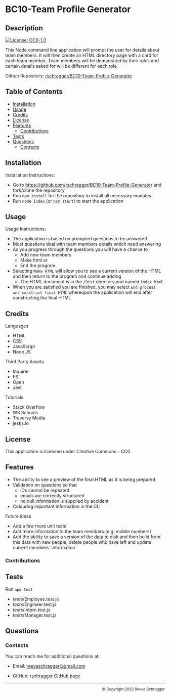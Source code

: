 # BC10-Team Profile Generator

  ## Description
  
  [![License: CC0-1.0](https://img.shields.io/badge/License-CC0_1.0-lightgrey.svg)](http://creativecommons.org/publicdomain/zero/1.0/)
  
  This Node command line application will prompt the user for details about team members. It will then create an HTML directory page with a card for each team member. Team members will be demarcated by their roles and certain details asked for will be different for each role.

  Github Repository: [rschragger/BC10-Team-Profile-Generator](https://github.com/rschragger/BC10-Team-Profile-Generator)
  
  ## Table of Contents
  
  - [Installation](#installation)
  - [Usage](#usage)
  - [Credits](#credits)
  - [License](#license)
  - [Features](#features)
      - [Contributions](#contributions)
  - [Tests](#tests)
  - [Questions](#questions)
      - [Contacts](#contacts)
  
  ## Installation
   
  Installation Instructions:
- Go to https://github.com/rschragger/BC10-Team-Profile-Generator and fork/clone the repository
- Run `npm install` for the repository to install all necessary modules
-  Run `node index` (or `npm start`) to start the application
</p>
  
  ## Usage
   
  Usage Instructions:
- The application is based on prompted questions to be answered
- Most questions deal with team members details which need answering
-  As you progress through the questions you will have a chance to
    - Add new team members
    - Make html <i>or</i>
    - End the program
-  Selecting `Make HTML` will allow you to see a current version of the HTML and then return to the program and continue adding
    -  The HTML document is in the `/Dist` directory and named `index.html`
-  When you are satisfied you are finished, you may select `End process and construct final HTML` whereupon the application will end after constructing the final HTML
</p>
  
  ## Credits
   
  

  Languages
- HTML
- CSS
- JavaScript
- Node JS
</p>
  
  Third Party Assets
- Inquirer
- FS
-  Open
-  Jest
</p>
  
  Tutorials
- Stack Overflow
- W3 Schools
-  Traversy Media
-  jestjs.io
</p>
  
  ## License
   
  This application is licensed under Creative Commons - CC0
  
  ## Features
   
- The ability to see a preview of the final HTML as it is being prepared
- Validation on questions so that 
  - IDs cannot be repeated
  - emails are correctly structured
  - no null information is supplied by accident
- Colouring important information in the CLI

Future ideas
- Add a few more unit tests
- Add more information to the team members (e.g. mobile numbers)
- Add the ability to save a version of the data to disk and then build from this data with new people, delete people who have left and update current members' information
</p>
  
  ### Contributions
   
  
  
  ## Tests
  
  Run `npm test`
- _tests_/Employee.test.js
- _tests_/Engineer.test.js
- _tests_/Intern.test.js
- _tests_/Manager.test.js
</p>
  
  ## Questions
   
  
  ### Contacts
   
  You can reach me for additional questions at:
  - Email: [reeveschragger@gmail.com](mailto:reeveschragger@gmail.com)

  - GitHub: [rschragger GitHub page](https://github.com/rschragger)

  
  <div class="footer" style="text-align:right; font-size:smaller"><hr>
  &copy; Copyright 2022 Reeve Schragger
</div>  